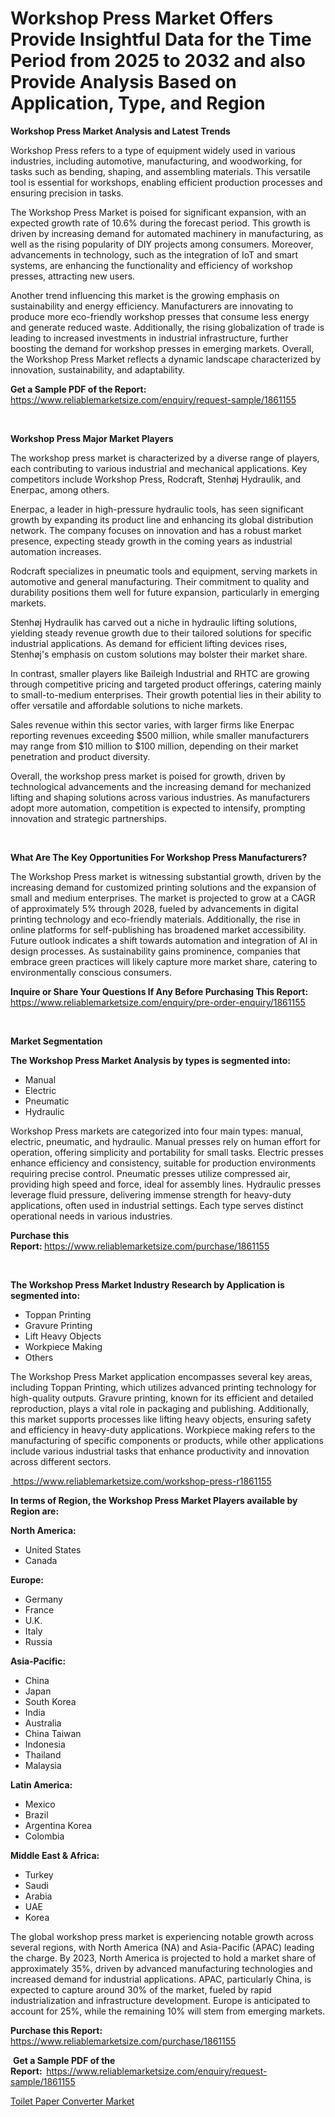 <p><h1>Workshop Press Market Offers Provide Insightful Data for the Time Period from 2025 to 2032 and also Provide Analysis Based on Application, Type, and Region</h1></p><p><strong>Workshop Press Market Analysis and Latest Trends</strong></p>
<p><p>Workshop Press refers to a type of equipment widely used in various industries, including automotive, manufacturing, and woodworking, for tasks such as bending, shaping, and assembling materials. This versatile tool is essential for workshops, enabling efficient production processes and ensuring precision in tasks.</p><p>The Workshop Press Market is poised for significant expansion, with an expected growth rate of 10.6% during the forecast period. This growth is driven by increasing demand for automated machinery in manufacturing, as well as the rising popularity of DIY projects among consumers. Moreover, advancements in technology, such as the integration of IoT and smart systems, are enhancing the functionality and efficiency of workshop presses, attracting new users.</p><p>Another trend influencing this market is the growing emphasis on sustainability and energy efficiency. Manufacturers are innovating to produce more eco-friendly workshop presses that consume less energy and generate reduced waste. Additionally, the rising globalization of trade is leading to increased investments in industrial infrastructure, further boosting the demand for workshop presses in emerging markets. Overall, the Workshop Press Market reflects a dynamic landscape characterized by innovation, sustainability, and adaptability.</p></p>
<p><strong>Get a Sample PDF of the Report:&nbsp;</strong> <a href="https://www.reliablemarketsize.com/enquiry/request-sample/1861155?utm_campaign=2290&utm_medium=2&utm_source=Github&utm_content=ia&utm_term=22022025&utm_id=workshop-press">https://www.reliablemarketsize.com/enquiry/request-sample/1861155</a></p>
<p>&nbsp;</p>
<p><strong>Workshop Press Major Market Players</strong></p>
<p><p>The workshop press market is characterized by a diverse range of players, each contributing to various industrial and mechanical applications. Key competitors include Workshop Press, Rodcraft, Stenhøj Hydraulik, and Enerpac, among others.</p><p>Enerpac, a leader in high-pressure hydraulic tools, has seen significant growth by expanding its product line and enhancing its global distribution network. The company focuses on innovation and has a robust market presence, expecting steady growth in the coming years as industrial automation increases.</p><p>Rodcraft specializes in pneumatic tools and equipment, serving markets in automotive and general manufacturing. Their commitment to quality and durability positions them well for future expansion, particularly in emerging markets.</p><p>Stenhøj Hydraulik has carved out a niche in hydraulic lifting solutions, yielding steady revenue growth due to their tailored solutions for specific industrial applications. As demand for efficient lifting devices rises, Stenhøj's emphasis on custom solutions may bolster their market share.</p><p>In contrast, smaller players like Baileigh Industrial and RHTC are growing through competitive pricing and targeted product offerings, catering mainly to small-to-medium enterprises. Their growth potential lies in their ability to offer versatile and affordable solutions to niche markets.</p><p>Sales revenue within this sector varies, with larger firms like Enerpac reporting revenues exceeding $500 million, while smaller manufacturers may range from $10 million to $100 million, depending on their market penetration and product diversity.</p><p>Overall, the workshop press market is poised for growth, driven by technological advancements and the increasing demand for mechanized lifting and shaping solutions across various industries. As manufacturers adopt more automation, competition is expected to intensify, prompting innovation and strategic partnerships.</p></p>
<p>&nbsp;</p>
<p><strong>What Are The Key Opportunities For Workshop Press Manufacturers?</strong></p>
<p><p>The Workshop Press market is witnessing substantial growth, driven by the increasing demand for customized printing solutions and the expansion of small and medium enterprises. The market is projected to grow at a CAGR of approximately 5% through 2028, fueled by advancements in digital printing technology and eco-friendly materials. Additionally, the rise in online platforms for self-publishing has broadened market accessibility. Future outlook indicates a shift towards automation and integration of AI in design processes. As sustainability gains prominence, companies that embrace green practices will likely capture more market share, catering to environmentally conscious consumers.</p></p>
<p><strong>Inquire or Share Your Questions If Any Before Purchasing This Report:</strong> <a href="https://www.reliablemarketsize.com/enquiry/pre-order-enquiry/1861155?utm_campaign=2290&utm_medium=2&utm_source=Github&utm_content=ia&utm_term=22022025&utm_id=workshop-press">https://www.reliablemarketsize.com/enquiry/pre-order-enquiry/1861155</a></p>
<p>&nbsp;</p>
<p><strong>Market Segmentation</strong></p>
<p><strong>The Workshop Press Market Analysis by types is segmented into:</strong></p>
<p><ul><li>Manual</li><li>Electric</li><li>Pneumatic</li><li>Hydraulic</li></ul></p>
<p><p>Workshop Press markets are categorized into four main types: manual, electric, pneumatic, and hydraulic. Manual presses rely on human effort for operation, offering simplicity and portability for small tasks. Electric presses enhance efficiency and consistency, suitable for production environments requiring precise control. Pneumatic presses utilize compressed air, providing high speed and force, ideal for assembly lines. Hydraulic presses leverage fluid pressure, delivering immense strength for heavy-duty applications, often used in industrial settings. Each type serves distinct operational needs in various industries.</p></p>
<p><strong>Purchase this Report:&nbsp;</strong><a href="https://www.reliablemarketsize.com/purchase/1861155?utm_campaign=2290&utm_medium=2&utm_source=Github&utm_content=ia&utm_term=22022025&utm_id=workshop-press">https://www.reliablemarketsize.com/purchase/1861155</a></p>
<p>&nbsp;</p>
<p><strong>The Workshop Press Market Industry Research by Application is segmented into:</strong></p>
<p><ul><li>Toppan Printing</li><li>Gravure Printing</li><li>Lift Heavy Objects</li><li>Workpiece Making</li><li>Others</li></ul></p>
<p><p>The Workshop Press Market application encompasses several key areas, including Toppan Printing, which utilizes advanced printing technology for high-quality outputs. Gravure printing, known for its efficient and detailed reproduction, plays a vital role in packaging and publishing. Additionally, this market supports processes like lifting heavy objects, ensuring safety and efficiency in heavy-duty applications. Workpiece making refers to the manufacturing of specific components or products, while other applications include various industrial tasks that enhance productivity and innovation across different sectors.</p></p>
<p><a href="https://www.reliablemarketsize.com/workshop-press-r1861155?utm_campaign=2290&utm_medium=2&utm_source=Github&utm_content=ia&utm_term=22022025&utm_id=workshop-press">&nbsp;https://www.reliablemarketsize.com/workshop-press-r1861155</a></p>
<p><strong>In terms of Region, the Workshop Press Market Players available by Region are:</strong></p>
<p>
    <p> <strong> North America: </strong>
        <ul>
            <li>United States</li>
            <li>Canada</li>
        </ul>
        </p> 
    <p> <strong> Europe: </strong>
        <ul>
            <li>Germany</li>
            <li>France</li>
            <li>U.K.</li>
            <li>Italy</li>
            <li>Russia</li>
        </ul>
        </p> 
    <p> <strong> Asia-Pacific: </strong>
        <ul>
            <li>China</li>
            <li>Japan</li>
            <li>South Korea</li>
            <li>India</li>
            <li>Australia</li>
            <li>China Taiwan</li>
            <li>Indonesia</li>
            <li>Thailand</li>
            <li>Malaysia</li>
        </ul>
        </p> 
    <p> <strong> Latin America: </strong>
        <ul>
            <li>Mexico</li>
            <li>Brazil</li>
            <li>Argentina Korea</li>
            <li>Colombia</li>
        </ul>
        </p> 
    <p> <strong> Middle East & Africa: </strong>
        <ul>
            <li>Turkey</li>
            <li>Saudi</li>
            <li>Arabia</li>
            <li>UAE</li>
            <li>Korea</li>
        </ul>
    </p>
    </p>
<p><p>The global workshop press market is experiencing notable growth across several regions, with North America (NA) and Asia-Pacific (APAC) leading the charge. By 2023, North America is projected to hold a market share of approximately 35%, driven by advanced manufacturing technologies and increased demand for industrial applications. APAC, particularly China, is expected to capture around 30% of the market, fueled by rapid industrialization and infrastructure development. Europe is anticipated to account for 25%, while the remaining 10% will stem from emerging markets.</p></p>
<p><strong>Purchase this Report: </strong><a href="https://www.reliablemarketsize.com/purchase/1861155?utm_campaign=2290&utm_medium=2&utm_source=Github&utm_content=ia&utm_term=22022025&utm_id=workshop-press">https://www.reliablemarketsize.com/purchase/1861155</a></p>
<p>&nbsp;<strong>Get a Sample PDF of the Report:&nbsp;&nbsp;</strong><a href="https://www.reliablemarketsize.com/enquiry/request-sample/1861155?utm_campaign=2290&utm_medium=2&utm_source=Github&utm_content=ia&utm_term=22022025&utm_id=workshop-press">https://www.reliablemarketsize.com/enquiry/request-sample/1861155</a></p>
<p><strong></strong></p>
<p><p><a href="https://github.com/steidmindy199393/Market-Research-Report-List-1/blob/main/toilet-paper-converter-market.md?utm_campaign=2290&utm_medium=2&utm_source=Github&utm_content=ia&utm_term=22022025&utm_id=workshop-press">Toilet Paper Converter Market</a></p></p>